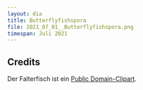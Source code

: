 ```yaml
---
layout: dia
title: Butterflyfishspora
file: 2021_07_01__Butterflyfishspora.png
timespan: Juli 2021
---
```


## Credits

Der Falterfisch ist ein [Public Domain-Clipart](http://web.archive.org/web/20201125164447/https://openclipart.org/detail/325216/butterflyfish).
